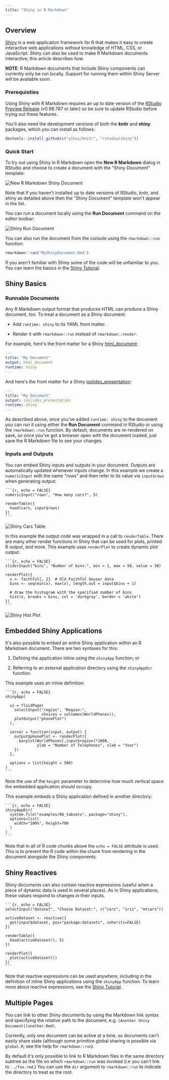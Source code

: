 ```yaml
---
title: "Shiny in R Markdown"
---
```


## Overview

[Shiny](http://shiny.rstudio.com) is a web application framework for R that makes it easy to create interactive web applications without knowledge of HTML, CSS, or JavaScript. Shiny can also be used to make R Markdown documents interactive; this article describes how.

**NOTE**: R Markdown documents that include Shiny components can currently only be run locally. Support for running them within Shiny Server will be available soon.

### Prerequisties

Using Shiny with R Markdown requires an up to date version of the [RStudio Preview Release](http://www.rstudio.com/ide/download/preview) (v0.98.787 or later) so be sure to update RStudio before trying out these features. 

You'll also need the development versions of both the **knitr** and **shiny** packages, which you can install as follows:

```r
devtools::install_github(c("yihui/knitr", "rstudio/shiny"))
```

### Quick Start

To try out using Shiny in R Markdown open the **New R Markdown** dialog in RStudio and choose to create a document with the "Shiny Document" template:

![New R Markdown Shiny Document](images/new-shiny-document.png)

Note that if you haven't installed up to date versions of RStudio, knitr, and shiny as detailed above then the "Shiny Document" template won't appear in the list.

You can run a document locally using the **Run Document** command on the editor toolbar:

![Shiny Run Document](images/shiny-run-document.png)

You can also run the document from the console using the `rmarkdown::run` function:

```r
rmarkdown::run("MyShinyDocument.Rmd")
```

If you aren't familiar with Shiny some of the code will be unfamiliar to you. You can learn the basics in the [Shiny Tutorial](http://shiny.rstudio.com/tutorial).

## Shiny Basics

### Runnable Documents

Any R Markdown output format that produces HTML can produce a Shiny document, too. To treat a document as a Shiny document:
 
- Add `runtime: shiny` to its YAML front matter. 

- Render it with `rmarkdown::run` instead of `rmarkdown::render`. 

For example, here's the front matter for a Shiny [html_document](html_document_format.html):

```yaml
---
title: "My Document"
output: html_document
runtime: shiny
---
```

And here's the front matter for a Shiny [ioslides_presentation](ioslides_presentation_format.html):

```yaml
---
title: "My Document"
output: ioslides_presentation
runtime: shiny
---
```

As described above, once you've added `runtime: shiny` to the document you can run it using either the **Run Document** command in RStudio or using the `rmarkdown::run` function. By default, documents are re-rendered on save, so once you've got a browser open with the document loaded, just save the R Markdown file to see your changes.

### Inputs and Outputs

You can embed Shiny inputs and outputs in your document. Outputs are automatically updated whenever inputs change. In this example we create a `numericInput` with the name "rows" and then refer to its value via `input$rows` when generating output:

<pre class="markdown"><code>&#96;&#96;&#96;{r, echo = FALSE}
numericInput("rows", "How many cars?", 5)

renderTable({
  head(cars, input$rows)
})
&#96;&#96;&#96;
</code></pre>

![Shiny Cars Table](images/shiny-cars-table.gif)

In this example the output code was wrapped in a call to `renderTable`. There are many other render functions in Shiny that can be used for plots, printed R output, and more. This example uses `renderPlot` to create dynamic plot output:

<pre class="markdown"><code>&#96;&#96;&#96;{r, echo = FALSE}
sliderInput("bins", "Number of bins:", min = 1, max = 50, value = 30)

renderPlot({
  x <- faithful[, 2]  # Old Faithful Geyser data
  bins <- seq(min(x), max(x), length.out = input$bins + 1)

  # draw the histogram with the specified number of bins
  hist(x, breaks = bins, col = 'darkgray', border = 'white')
})
&#96;&#96;&#96;
</code></pre>

![Shiny Hist Plot](images/shiny-hist-plot.gif)

## Embedded Shiny Applications

It's also possible to embed an entire Shiny application within an R Markdown document. There are two syntaxes for this: 

1) Defining the application inline using the `shinyApp` function; or

2) Referring to an external application directory using the `shinyAppDir` function.

This example uses an inline definition:

<pre class="markdown"><code>&#96;&#96;&#96;{r, echo = FALSE}
shinyApp(
  
  ui = fluidPage(
    selectInput("region", "Region:", 
                choices = colnames(WorldPhones)),
    plotOutput("phonePlot")
  ),
  
  server = function(input, output) {
    output$phonePlot <- renderPlot({
      barplot(WorldPhones[,input$region]*1000, 
              ylab = "Number of Telephones", xlab = "Year")
    })
  },
  
  options = list(height = 500)
)
&#96;&#96;&#96;
</code></pre>

Note the use of the `height` parameter to determine how much vertical space the embedded application should occupy.

This example embeds a Shiny application defined in another directory:

<pre class="markdown"><code>&#96;&#96;&#96;{r, echo = FALSE}
shinyAppDir(
  system.file("examples/06_tabsets", package="shiny"),
  options=list(
    width="100%", height=700
  )
)
&#96;&#96;&#96;
</code></pre>

Note that in all of R code chunks above the `echo = FALSE` attribute is used. This is to prevent the R code within the chunk from rendering in the document alongside the Shiny components.

## Shiny Reactives

Shiny documents can also contain reactive expressions (useful when a piece of dynamic data is used in several places). As in Shiny applications, these values respond to changes in their inputs.

<pre class="markdown"><code>&#96;&#96;&#96;{r, echo = FALSE}
selectInput("dataset", "Choose Dataset:", c("cars", "iris", "mtcars"))

activeDataset <- reactive({
  get(input$dataset, pos="package:datasets", inherits=FALSE)
})

renderTable({
  head(activeDataset(), 5)
})

renderPlot({
  plot(activeDataset())
})
&#96;&#96;&#96;
</code></pre>

Note that reactive expressions can be used anywhere, including in the definition of inline Shiny applications using the `shinyApp` function. To learn more about reactive expressions, see the [Shiny Tutorial](http://shiny.rstudio.com/articles/basics.html).

## Multiple Pages
 
You can link to other Shiny documents by using the Markdown link syntax and specifying the *relative* path to the document, e.g. `[Another Shiny Document](another.Rmd)`.
 
Currently, only one document can be active at a time, so documents can't easily share state (although some primitive global sharing is possible via `global.R`; see the help for `rmarkdown::run`). 
 
By default it's only possible to link to R Markdown files in the same directory subtree as the file on which `rmarkdown::run` was invoked (i.e you can't link to `../foo.rmd`.) You can use the `dir` argument to `rmarkdown::run` to indicate the directory to treat as the root. 



